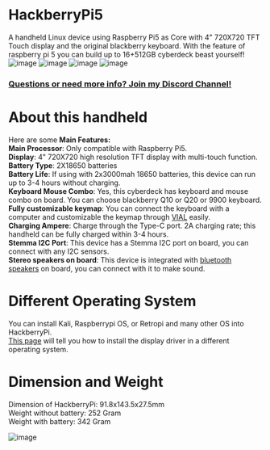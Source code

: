 # HackberryPi5
A handheld Linux device using Raspberry Pi5 as Core with 4" 720X720 TFT Touch display and the original blackberry keyboard. With the feature of raspberry pi 5 you can build up to 16+512GB cyberdeck beast yourself!  
![image](https://github.com/user-attachments/assets/17ffb5ee-2c5c-4bff-9d0e-ea26c675f7c2)
![image](https://github.com/user-attachments/assets/c9e8ad4b-4548-4cd1-b0e0-204725418002)
![image](https://github.com/user-attachments/assets/16aac808-e319-47fa-b272-95f865498eea)
![image](https://github.com/user-attachments/assets/bac19710-1172-48d9-b1b5-c696bcec402f)


### [Questions or need more info? Join my Discord Channel!](https://discord.gg/WzPthAmMbP)  
# <a name='About this handheld  '>About this handheld</a>

Here are some **Main Features:**  
**Main Processor**: Only compatible with Raspberry Pi5.  
**Display**: 4" 720X720 high resolution TFT display with multi-touch function.  
**Battery Type**: 2X18650 batteries  
**Battery Life**: If using with 2x3000mah 18650 batteries, this device can run up to 3-4 hours without charging.  
**Keyboard Mouse Combo**: Yes, this cyberdeck has keyboard and mouse combo on board. You can choose blackberry Q10 or Q20 or 9900 keyboard.  
**Fully customizable keymap**: You can connect the keyboard with a computer and customizable the keymap through [VIAL](https://get.vial.today/) easily.  
**Charging Ampere**: Charge through the Type-C port. 2A charging rate; this handheld can be fully charged within 3-4 hours.  
**Stemma I2C Port**: This device has a Stemma I2C port on board, you can connect with any I2C sensors.  
**Stereo  speakers on board**: This device is integrated with [bluetooth speakers](https://github.com/ZitaoTech/HackberryPi5/tree/main/Sound) on board, you can connect with it to make sound.  

# <a name='Different Operating System  '>Different Operating System</a>
You can install Kali, Raspberrypi OS, or Retropi and many other OS into HackberryPi.  
[This page](https://github.com/ZitaoTech/HackberryPi5/tree/main/Screen) will tell you how to install the display driver in a different operating system.  

# <a name='Dimension and Weight  '>Dimension and Weight</a>
Dimension of HackberryPi: 91.8x143.5x27.5mm  
Weight without battery: 252 Gram  
Weight with battery: 342 Gram  

![image](https://github.com/user-attachments/assets/abde62cb-ad0b-4139-829d-5145123bdf4c)

